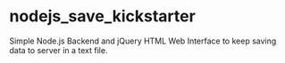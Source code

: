 # nodejs_save_kickstarter

Simple Node.js Backend and jQuery HTML Web Interface to keep saving data to server in a text file.